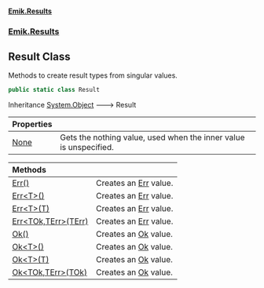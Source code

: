 #### [Emik.Results](index.md 'index')
### [Emik.Results](Emik.Results.md 'Emik.Results')

## Result Class

Methods to create result types from singular values.

```csharp
public static class Result
```

Inheritance [System.Object](https://docs.microsoft.com/en-us/dotnet/api/System.Object 'System.Object') &#129106; Result

| Properties | |
| :--- | :--- |
| [None](Result.None.md 'Emik.Results.Result.None') | Gets the nothing value, used when the inner value is unspecified. |

| Methods | |
| :--- | :--- |
| [Err()](Result.Err.md 'Emik.Results.Result.Err()') | Creates an [Err](Result{TOk,TErr}.Err.md 'Emik.Results.Result<TOk,TErr>.Err') value. |
| [Err&lt;T&gt;()](Result.Err{T}.md 'Emik.Results.Result.Err<T>()') | Creates an [Err](Result{TOk,TErr}.Err.md 'Emik.Results.Result<TOk,TErr>.Err') value. |
| [Err&lt;T&gt;(T)](Result.Err{T}(T).md 'Emik.Results.Result.Err<T>(T)') | Creates an [Err](Result{TOk,TErr}.Err.md 'Emik.Results.Result<TOk,TErr>.Err') value. |
| [Err&lt;TOk,TErr&gt;(TErr)](Result.Err{TOk,TErr}(TErr).md 'Emik.Results.Result.Err<TOk,TErr>(TErr)') | Creates an [Err](Result{TOk,TErr}.Err.md 'Emik.Results.Result<TOk,TErr>.Err') value. |
| [Ok()](Result.Ok.md 'Emik.Results.Result.Ok()') | Creates an [Ok](Result{TOk,TErr}.Ok.md 'Emik.Results.Result<TOk,TErr>.Ok') value. |
| [Ok&lt;T&gt;()](Result.Ok{T}.md 'Emik.Results.Result.Ok<T>()') | Creates an [Ok](Result{TOk,TErr}.Ok.md 'Emik.Results.Result<TOk,TErr>.Ok') value. |
| [Ok&lt;T&gt;(T)](Result.Ok{T}(T).md 'Emik.Results.Result.Ok<T>(T)') | Creates an [Ok](Result{TOk,TErr}.Ok.md 'Emik.Results.Result<TOk,TErr>.Ok') value. |
| [Ok&lt;TOk,TErr&gt;(TOk)](Result.Ok{TOk,TErr}(TOk).md 'Emik.Results.Result.Ok<TOk,TErr>(TOk)') | Creates an [Ok](Result{TOk,TErr}.Ok.md 'Emik.Results.Result<TOk,TErr>.Ok') value. |

